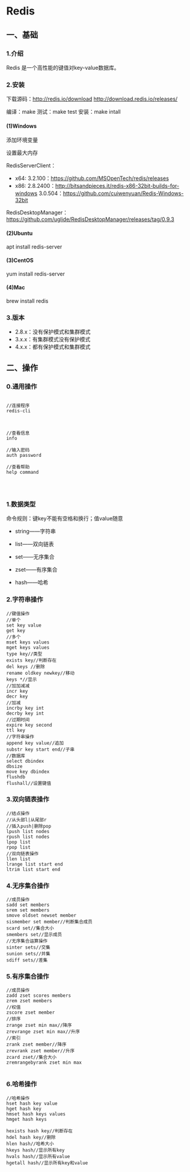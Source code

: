 # Redis

## 一、基础

### 1.介绍

Redis 是一个高性能的键值对key-value数据库。

### 2.安装

下载源码：http://redis.io/download
http://download.redis.io/releases/

编译：make
测试：make test
安装：make intall

#### (1)Windows

添加环境变量

设置最大内存

RedisServerClient：
- x64:
3.2.100：https://github.com/MSOpenTech/redis/releases
- x86:
2.8.2400：http://bitsandpieces.it/redis-x86-32bit-builds-for-windows
3.0.504：https://github.com/cuiwenyuan/Redis-Windows-32bit

RedisDesktopManager：https://github.com/uglide/RedisDesktopManager/releases/tag/0.9.3

#### (2)Ubuntu

apt install redis-server

#### (3)CentOS
yum  install redis-server

#### (4)Mac

brew install redis

### 3.版本

- 2.8.x：没有保护模式和集群模式
- 3.x.x：有集群模式没有保护模式
- 4.x.x：都有保护模式和集群模式
## 二、操作

### 0.通用操作

```

//连接程序
redis-cli



//查看信息
info

//输入密码
auth password

//查看帮助
help command




```

### 1.数据类型

命令规则：键key不能有空格和换行；值value随意

-  string——字符串

-  list——双向链表

-  set——无序集合

-  zset——有序集合

-  hash——哈希

### 2.字符串操作

```
//键值操作
//单个
set key value
get key
//多个
mset keys values
mget keys values
type key//类型
exists key//判断存在
del keys //删除
rename oldkey newkey//移动
keys *//显示
//加加减减
incr key
decr key
//加减
incrby key int
decrby key int
//过期时间
expire key second
ttl key
//字符串操作
append key value//追加
substr key start end//子串
//数据库
select dbindex
dbsize
move key dbindex
flushdb
flushall//设置键值
```

### 3.双向链表操作

```
//结点操作
//从头部l|从尾部r
//插入push|删除pop
lpush list nodes
rpush list nodes
lpop list
rpop list
//双向链表操作
llen list
lrange list start end
ltrim list start end

```

### 4.无序集合操作

```
//成员操作
sadd set members
srem set members
smove oldset newset member
sismember set member//判断集合成员
scard set//集合大小
smembers set//显示成员
//无序集合运算操作
sinter sets//交集
sunion sets//并集
sdiff sets//差集
```

### 5.有序集合操作

```
//成员操作
zadd zset scores members
zrem zset members
//权值
zscore zset member
//排序
zrange zset min max//降序
zrevrange zset min max//升序
//索引
zrank zset member//降序
zrevrank zset member//升序
zcard zset//集合大小
zremrangebyrank zset min max


```

### 6.哈希操作

```
//哈希操作
hset hash key value
hget hash key
hmset hash keys values
hmget hash keys

hexists hash key//判断存在
hdel hash key//删除
hlen hash//哈希大小
hkeys hash//显示所有key
hvals hash//显示所有value
hgetall hash//显示所有key和value
```

